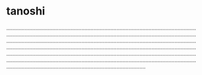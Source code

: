 # tanoshi

...................................................................................................................................................................................................................................................................................................................................................................................................................................................................................................................................................................................................................................................................................................................................................................................................................................................................